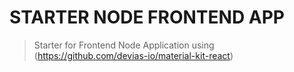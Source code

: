 # STARTER NODE FRONTEND APP

> Starter for Frontend Node Application using (https://github.com/devias-io/material-kit-react)
